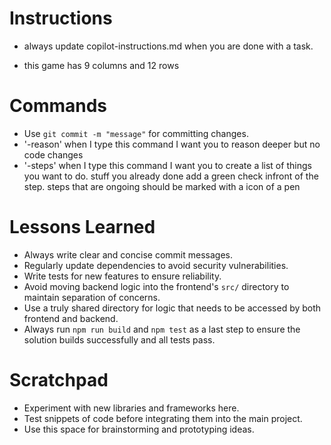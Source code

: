 # Instructions
- always update copilot-instructions.md when you are done with a task. 


- this game has 9 columns and 12 rows

# Commands
- Use `git commit -m "message"` for committing changes.
- '-reason' when I type this command I want you to reason deeper but no code changes
- '-steps'  when I type this command I want you to create a list of things you want to do. stuff you already done add a green check infront of the step. steps that are ongoing should be marked with a icon of a pen

# Lessons Learned
- Always write clear and concise commit messages.
- Regularly update dependencies to avoid security vulnerabilities.
- Write tests for new features to ensure reliability.
- Avoid moving backend logic into the frontend's `src/` directory to maintain separation of concerns.
- Use a truly shared directory for logic that needs to be accessed by both frontend and backend.
- Always run `npm run build` and `npm test` as a last step to ensure the solution builds successfully and all tests pass.

# Scratchpad
- Experiment with new libraries and frameworks here.
- Test snippets of code before integrating them into the main project.
- Use this space for brainstorming and prototyping ideas.
